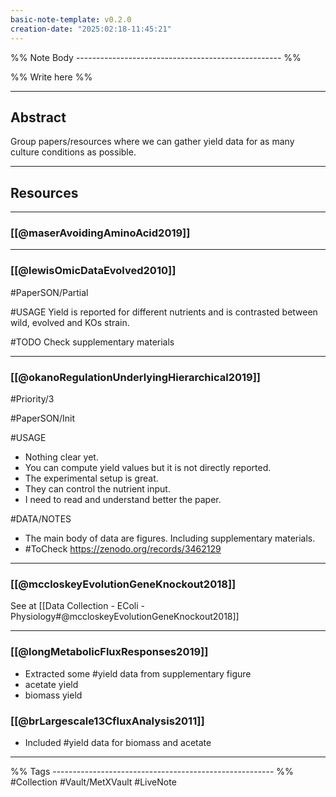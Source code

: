 ```yaml
---
basic-note-template: v0.2.0
creation-date: "2025:02:18-11:45:21"
---
```


%% Note Body --------------------------------------------------- %%

%% Write here %%

******
## Abstract

Group papers/resources where we can gather yield data for as many culture conditions as possible. 


******
## Resources


***
### [[@maserAvoidingAminoAcid2019]]

***
### [[@lewisOmicDataEvolved2010]]

#PaperSON/Partial

#USAGE
Yield is reported for different nutrients and is contrasted between wild, evolved and KOs strain. 

#TODO 
Check supplementary materials

***
### [[@okanoRegulationUnderlyingHierarchical2019]]

#Priority/3 

#PaperSON/Init

#USAGE 
- Nothing clear yet. 
- You can compute yield values but it is not directly reported.
- The experimental setup is great. 
- They can control the nutrient input. 
- I need to read and understand better the paper. 

#DATA/NOTES
- The main body of data are figures. Including supplementary materials. 
- #ToCheck  https://zenodo.org/records/3462129

***
### [[@mccloskeyEvolutionGeneKnockout2018]]

See at [[Data Collection - EColi - Physiology#@mccloskeyEvolutionGeneKnockout2018]]

***
### [[@longMetabolicFluxResponses2019]]

- Extracted some #yield data from supplementary figure
- acetate yield 
- biomass yield

### [[@brLargescale13CfluxAnalysis2011]]

- Included #yield data for biomass and acetate









***

%% Tags ------------------------------------------------------- %%
#Collection 
#Vault/MetXVault 
#LiveNote